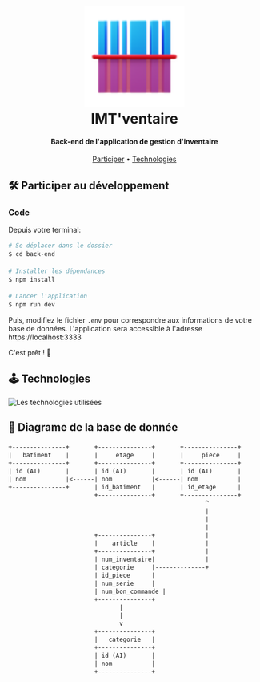 <h1 align="center">
    <br>
        <img src="/front-end/public/logo.png" alt="Logo" width="200">
    <br>
    IMT'ventaire
</h1>

<h4 align="center">Back-end de l'application de gestion d'inventaire</h4>

<p align="center">
  <a href="#🛠️-participer-au-développement">Participer</a> •
  <a href="#🕹️-technologies">Technologies</a>
</p>

## 🛠️ Participer au développement

### Code

Depuis votre terminal:

```bash
# Se déplacer dans le dossier
$ cd back-end

# Installer les dépendances
$ npm install

# Lancer l'application
$ npm run dev
```

Puis, modifiez le fichier `.env` pour correspondre aux informations de votre base de données. L'application sera accessible à l'adresse https://localhost:3333

C'est prêt ! 🚀

## 🕹️ Technologies

<img src="https://skillicons.dev/icons?i=adonis,postgres" alt="Les technologies utilisées" />


## 🤖 Diagrame de la base de donnée

```
+---------------+       +---------------+       +---------------+
|   batiment    |       |     etage     |       |     piece     |
+---------------+       +---------------+       +---------------+
| id (AI)       |       | id (AI)       |       | id (AI)       |
| nom           |<------| nom           |<------| nom           |
+---------------+       | id_batiment   |       | id_etage      |
                        +---------------+       +---------------+
                                                       ^
                                                       |
                                                       |
                                                       |
                        +---------------+              |
                        |    article    |              |
                        +---------------+              |
                        | num_inventaire|              |
                        | categorie     |--------------+
                        | id_piece      |
                        | num_serie     |
                        | num_bon_commande |
                        +---------------+
                               |
                               |
                               v
                        +---------------+
                        |   categorie   |
                        +---------------+
                        | id (AI)       |
                        | nom           |
                        +---------------+
